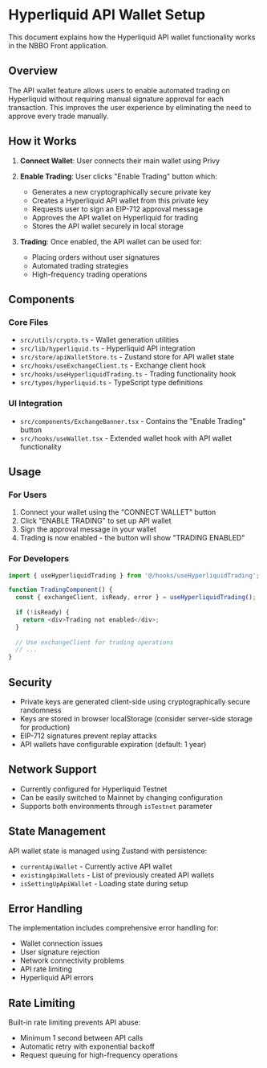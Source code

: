 # Hyperliquid API Wallet Setup

This document explains how the Hyperliquid API wallet functionality works in the NBBO Front application.

## Overview

The API wallet feature allows users to enable automated trading on Hyperliquid without requiring manual signature approval for each transaction. This improves the user experience by eliminating the need to approve every trade manually.

## How it Works

1. **Connect Wallet**: User connects their main wallet using Privy
2. **Enable Trading**: User clicks "Enable Trading" button which:
   - Generates a new cryptographically secure private key
   - Creates a Hyperliquid API wallet from this private key
   - Requests user to sign an EIP-712 approval message
   - Approves the API wallet on Hyperliquid for trading
   - Stores the API wallet securely in local storage

3. **Trading**: Once enabled, the API wallet can be used for:
   - Placing orders without user signatures
   - Automated trading strategies
   - High-frequency trading operations

## Components

### Core Files

- `src/utils/crypto.ts` - Wallet generation utilities
- `src/lib/hyperliquid.ts` - Hyperliquid API integration
- `src/store/apiWalletStore.ts` - Zustand store for API wallet state
- `src/hooks/useExchangeClient.ts` - Exchange client hook
- `src/hooks/useHyperliquidTrading.ts` - Trading functionality hook
- `src/types/hyperliquid.ts` - TypeScript type definitions

### UI Integration

- `src/components/ExchangeBanner.tsx` - Contains the "Enable Trading" button
- `src/hooks/useWallet.tsx` - Extended wallet hook with API wallet functionality

## Usage

### For Users

1. Connect your wallet using the "CONNECT WALLET" button
2. Click "ENABLE TRADING" to set up API wallet
3. Sign the approval message in your wallet
4. Trading is now enabled - the button will show "TRADING ENABLED"

### For Developers

```typescript
import { useHyperliquidTrading } from '@/hooks/useHyperliquidTrading';

function TradingComponent() {
  const { exchangeClient, isReady, error } = useHyperliquidTrading();
  
  if (!isReady) {
    return <div>Trading not enabled</div>;
  }
  
  // Use exchangeClient for trading operations
  // ...
}
```

## Security

- Private keys are generated client-side using cryptographically secure randomness
- Keys are stored in browser localStorage (consider server-side storage for production)
- EIP-712 signatures prevent replay attacks
- API wallets have configurable expiration (default: 1 year)

## Network Support

- Currently configured for Hyperliquid Testnet
- Can be easily switched to Mainnet by changing configuration
- Supports both environments through `isTestnet` parameter

## State Management

API wallet state is managed using Zustand with persistence:

- `currentApiWallet` - Currently active API wallet
- `existingApiWallets` - List of previously created API wallets
- `isSettingUpApiWallet` - Loading state during setup

## Error Handling

The implementation includes comprehensive error handling for:

- Wallet connection issues
- User signature rejection
- Network connectivity problems
- API rate limiting
- Hyperliquid API errors

## Rate Limiting

Built-in rate limiting prevents API abuse:
- Minimum 1 second between API calls
- Automatic retry with exponential backoff
- Request queuing for high-frequency operations
